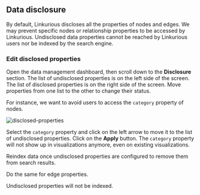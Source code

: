 ## Data disclosure

By default, Linkurious discloses all the properties of nodes and edges. We may prevent specific nodes or relationship properties to be accessed by Linkurious. Undisclosed data properties cannot be reached by Linkurious users nor be indexed by the search engine.

### Edit disclosed properties

Open the data management dashboard, then scroll down to the **Disclosure** section. The list of undisclosed properties is on the left side of the screen. The list of disclosed properties is on the right side of the screen. Move properties from one list to the other to change their status.

For instance, we want to avoid users to access the `category` property of nodes.

![disclosed-properties](https://raw.githubusercontent.com/Linkurious/linkurious-enterprise-manual/master/screenshots/155.png)

Select the `category` property and click on the left arrow to move it to the list of undisclosed properties. Click on the **Apply** button. The `category` property will not show up in visualizations anymore, even on existing visualizations.

<div class="alert alert-warning">
  Reindex data once undisclosed properties are configured to remove them from search results.
</div>

Do the same for edge properties.

<div class="alert alert-info">
  Undisclosed properties will not be indexed.
</div>
